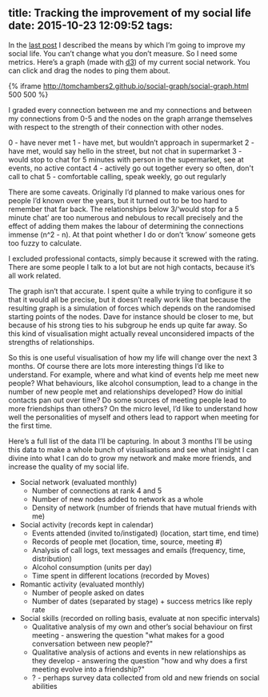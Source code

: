title: Tracking the improvement of my social life
date: 2015-10-23 12:09:52
tags:
---

In the [last post](/2015/10/23/Improving-my-social-life/) I described the means by which I’m going to improve my social life. You can’t change what you don’t measure. So I need some metrics. Here’s a graph (made with [d3](http://d3js.org)) of my current social network. You can click and drag the nodes to ping them about.

{% iframe http://tomchambers2.github.io/social-graph/social-graph.html 500 500 %}

I graded every connection between me and my connections and between my connections from 0-5 and the nodes on the graph arrange themselves with respect to the strength of their connection with other nodes.

0 - have never met
1 - have met, but wouldn’t approach in supermarket
2 - have met, would say hello in the street, but not chat in supermarket
3 - would stop to chat for 5 minutes with person in the supermarket, see at events, no active contact
4 - actively go out together every so often, don't call to chat
5 - comfortable calling, speak weekly, go out regularly

There are some caveats. Originally I’d planned to make various ones for people I’d known over the years, but it turned out to be too hard to remember that far back. The relationships below 3/‘would stop for a 5 minute chat’ are too numerous and nebulous to recall precisely and the effect of adding them makes the labour of determining the connections immense (n^2 - n). At that point whether I do or don’t ‘know’ someone gets too fuzzy to calculate.

I excluded professional contacts, simply because it screwed with the rating. There are some people I talk to a lot but are not high contacts, because it’s all work related.

The graph isn’t that accurate. I spent quite a while trying to configure it so that it would all be precise, but it doesn’t really work like that because the resulting graph is a simulation of forces which depends on the randomised starting points of the nodes. Dave for instance should be closer to me, but because of his strong ties to his subgroup he ends up quite far away. So this kind of visualisation might actually reveal unconsidered impacts of the strengths of relationships.

So this is one useful visualisation of how my life will change over the next 3 months. Of course there are lots more interesting things I’d like to understand. For example, where and what kind of events help me meet new people? What behaviours, like alcohol consumption, lead to a change in the number of new people met and relationships developed? How do initial contacts pan out over time? Do some sources of meeting people lead to more friendships than others? On the micro level, I’d like to understand how well the personalities of myself and others lead to rapport when meeting for the first time.

Here’s a full list of the data I’ll be capturing. In about 3 months I’ll be using this data to make a whole bunch of visualisations and see what insight I can divine into what I can do to grow my network and make more friends, and increase the quality of my social life.

- Social network (evaluated monthly)
    - Number of connections at rank 4 and 5
    - Number of new nodes added to network as a whole
    - Density of network (number of friends that have mutual friends with me)
- Social activity (records kept in calendar)
    - Events attended (invited to/instigated) (location, start time, end time)
    - Records of people met (location, time, source, meeting #)
    - Analysis of call logs, text messages and emails (frequency, time, distribution)
    - Alcohol consumption (units per day)
    - Time spent in different locations (recorded by Moves)
- Romantic activity (evaluated monthly)
    - Number of people asked on dates
    - Number of dates (separated by stage) + success metrics like reply rate
- Social skills (recorded on rolling basis, evaluate at non specific intervals)
    - Qualitative analysis of my own and other’s social behaviour on first meeting - answering the question "what makes for a good conversation between new people?"
    - Qualitative analysis of actions and events in new relationships as they develop - answering the question "how and why does a first meeting evolve into a friendship?"
    - ? - perhaps survey data collected from old and new friends on social abilities